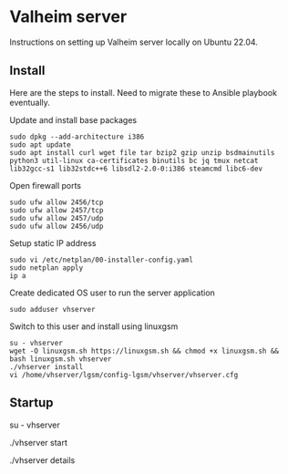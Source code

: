 # Valheim server
Instructions on setting up Valheim server locally on Ubuntu 22.04.

## Install
Here are the steps to install. Need to migrate these to Ansible playbook eventually.

Update and install base packages
```
sudo dpkg --add-architecture i386
sudo apt update
sudo apt install curl wget file tar bzip2 gzip unzip bsdmainutils python3 util-linux ca-certificates binutils bc jq tmux netcat lib32gcc-s1 lib32stdc++6 libsdl2-2.0-0:i386 steamcmd libc6-dev
```

Open firewall ports
```
sudo ufw allow 2456/tcp
sudo ufw allow 2457/tcp
sudo ufw allow 2457/udp
sudo ufw allow 2456/udp
```

Setup static IP address
```
sudo vi /etc/netplan/00-installer-config.yaml
sudo netplan apply
ip a
```

Create dedicated OS user to run the server application
```
sudo adduser vhserver
```

Switch to this user and install using linuxgsm
```
su - vhserver
wget -O linuxgsm.sh https://linuxgsm.sh && chmod +x linuxgsm.sh && bash linuxgsm.sh vhserver
./vhserver install
vi /home/vhserver/lgsm/config-lgsm/vhserver/vhserver.cfg
```

## Startup
su - vhserver

./vhserver start 

./vhserver details
